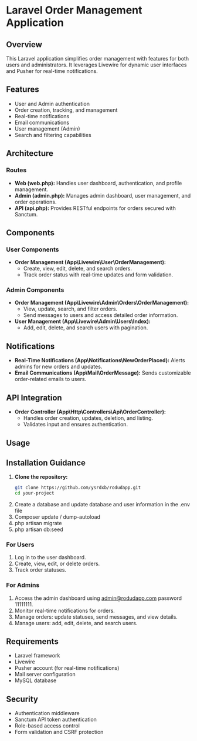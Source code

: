 # Laravel Order Management Application

## Overview
This Laravel application simplifies order management with features for both users and administrators. It leverages Livewire for dynamic user interfaces and Pusher for real-time notifications.

## Features
- User and Admin authentication
- Order creation, tracking, and management
- Real-time notifications
- Email communications
- User management (Admin)
- Search and filtering capabilities

## Architecture
### Routes
- **Web (web.php):** Handles user dashboard, authentication, and profile management.
- **Admin (admin.php):** Manages admin dashboard, user management, and order operations.
- **API (api.php):** Provides RESTful endpoints for orders secured with Sanctum.

## Components
### User Components
- **Order Management (App\Livewire\User\OrderManagement):**
  - Create, view, edit, delete, and search orders.
  - Track order status with real-time updates and form validation.

### Admin Components
- **Order Management (App\Livewire\Admin\Orders\OrderManagement):**
  - View, update, search, and filter orders.
  - Send messages to users and access detailed order information.
- **User Management (App\Livewire\Admin\Users\Index):**
  - Add, edit, delete, and search users with pagination.

## Notifications
- **Real-Time Notifications (App\Notifications\NewOrderPlaced):** Alerts admins for new orders and updates.
- **Email Communications (App\Mail\OrderMessage):** Sends customizable order-related emails to users.

## API Integration
- **Order Controller (App\Http\Controllers\Api\OrderController):**
  - Handles order creation, updates, deletion, and listing.
  - Validates input and ensures authentication.

## Usage

## Installation Guidance

1. **Clone the repository:**
   ```bash
   git clone https://github.com/ysrdxb/rodudapp.git
   cd your-project
2. Create a database and update database and user information in the .env file
3. Composer update / dump-autoload
4. php artisan migrate
5. php artisan db:seed

### For Users
1. Log in to the user dashboard.
2. Create, view, edit, or delete orders.
3. Track order statuses.

### For Admins
1. Access the admin dashboard using admin@rodudapp.com password 11111111.
2. Monitor real-time notifications for orders.
3. Manage orders: update statuses, send messages, and view details.
4. Manage users: add, edit, delete, and search users.

## Requirements
- Laravel framework
- Livewire
- Pusher account (for real-time notifications)
- Mail server configuration
- MySQL database

## Security
- Authentication middleware
- Sanctum API token authentication
- Role-based access control
- Form validation and CSRF protection